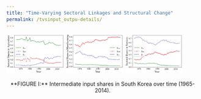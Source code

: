 ```yaml
---
title: "Time-Varying Sectoral Linkages and Structural Change"
permalink: /tvsinput_outpu-details/
---
```


<p float="left">
  <img src="/images/gamma_a.jpg" width="30%" alt="Agriculture" />
  <img src="/images/gamma_m.jpg" width="30%" alt="Manufacturing" /> 
  <img src="/images/gamma_s.jpg" width="30%" alt="Services" />
</p>
<p align="center">
  **FIGURE I:**  Intermediate input shares in South Korea over time (1965-2014).
</p>

